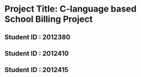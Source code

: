 #  Project Title: C-language based School Billing Project

## Student ID : 2012380
## Student ID : 2012410
## Student ID : 2012415
